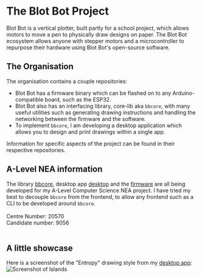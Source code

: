 # The Blot Bot Project
Blot Bot is a vertical plotter, built partly for a school project, which allows motors to move a pen to physically draw designs on paper.
The Blot Bot ecosystem allows anyone with stepper motors and a microcontroller to repurpose their hardware using Blot Bot's open-source software.<br>

## The Organisation
The organisation contains a couple repositories:
- Blot Bot has a firmware binary which can be flashed on to any Arduino-compatible board, such as the ESP32.
- Blot Bot also has an interfacing library, core-lib aka `bbcore`, with many useful utilities such as generating drawing instructions and handling the networking between the firmware and the software.
- To implement `bbcore`, I am developing a desktop application which allows you to design and print drawings within a single app.

Information for specific aspects of the project can be found in their respective repositories.
<br>

## A-Level NEA information
The library [bbcore](https://github.com/blot-bot-org/core-lib), desktop app [desktop](https://github.com/blot-bot-org/desktop) and the [firmware](https://github.com/blot-bot-org/firmware) are all being developed for my A-Level Computer Science NEA project.
I have tried my best to decouple `bbcore` from the frontend, to allow any frontend such as a CLI to be developed around `bbcore`.<br><br>
Centre Number: 20570<br>
Candidate number: 9056
<br><br>

## A little showcase
Here is a screenshot of the "Entropy" drawing style from my [desktop app](https://github.com/blot-bot-org/desktop):
![Screenshot of Islands](https://raw.githubusercontent.com/blot-bot-org/showcase/refs/heads/main/entropy.jpg)

